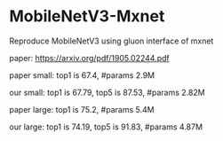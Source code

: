 # MobileNetV3-Mxnet
Reproduce MobileNetV3 using gluon interface of mxnet

paper: https://arxiv.org/pdf/1905.02244.pdf

paper small:  top1 is 67.4,  #params 2.9M

our   small:  top1 is 67.79, top5 is 87.53, #params 2.82M

paper large:  top1 is 75.2,  #params 5.4M

our   large:  top1 is 74.19, top5 is 91.83, #params 4.87M
